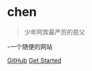 <!-- _coverpage.md -->

# chen
> 少年阿宾最严厉的慈父

-一个随便的网站

[GitHub](https://github.com/docsifyjs/docsify)
[Get Started](zh-cn/a)
